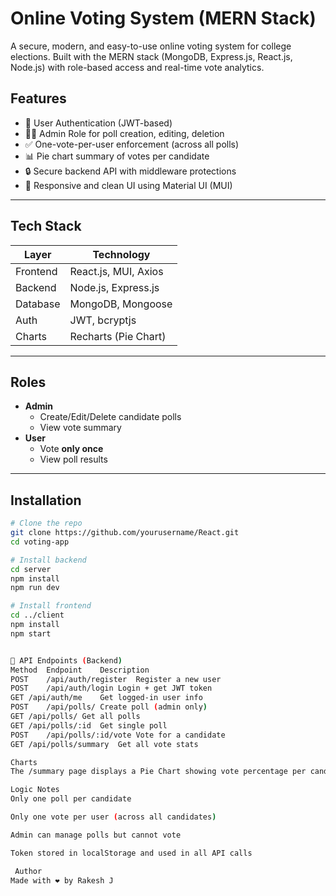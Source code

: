 #  Online Voting System (MERN Stack)

A secure, modern, and easy-to-use online voting system for college elections. Built with the MERN stack (MongoDB, Express.js, React.js, Node.js) with role-based access and real-time vote analytics.

##  Features

- 👤 User Authentication (JWT-based)
- 🧑‍💼 Admin Role for poll creation, editing, deletion
- ✅ One-vote-per-user enforcement (across all polls)
- 📊 Pie chart summary of votes per candidate
- 🔒 Secure backend API with middleware protections
- 🎨 Responsive and clean UI using Material UI (MUI)

---

## Tech Stack

| Layer       | Technology            |
|-------------|------------------------|
| Frontend    | React.js, MUI, Axios   |
| Backend     | Node.js, Express.js    |
| Database    | MongoDB, Mongoose      |
| Auth        | JWT, bcryptjs          |
| Charts      | Recharts (Pie Chart)   |



---

##  Roles

- **Admin**
  - Create/Edit/Delete candidate polls
  - View vote summary
- **User**
  - Vote **only once**
  - View poll results

---

## Installation

```bash
# Clone the repo
git clone https://github.com/yourusername/React.git
cd voting-app

# Install backend
cd server
npm install
npm run dev

# Install frontend
cd ../client
npm install
npm start


🧪 API Endpoints (Backend)
Method	Endpoint	Description
POST	/api/auth/register	Register a new user
POST	/api/auth/login	Login + get JWT token
GET	/api/auth/me	Get logged-in user info
POST	/api/polls/	Create poll (admin only)
GET	/api/polls/	Get all polls
GET	/api/polls/:id	Get single poll
POST	/api/polls/:id/vote	Vote for a candidate
GET	/api/polls/summary	Get all vote stats

Charts
The /summary page displays a Pie Chart showing vote percentage per candidate. Built with Recharts.

Logic Notes
Only one poll per candidate

Only one vote per user (across all candidates)

Admin can manage polls but cannot vote

Token stored in localStorage and used in all API calls

 Author
Made with ❤️ by Rakesh J


